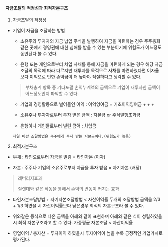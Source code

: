 #### 자금조달의 적정성과 최적자본구조

1. 자금조달의 적정성
- 기업이 자금을 조달하는 방법
  
  - 소유주와 투자자의 자금 납입
    주식을 발행하여 자금을 마련하는 경우 주주총회 같은 곳에서 경영권에 대한 침해를 받을 수 있는 부분이기에 위험도가 어느정도 동반된다 볼 수 있다.
  
  - 은행 또는 개인으로부터 차입
    사채를 통해 자금을 마련하게 되는 경우 해당 자금조달의 목적에 따라 다르지만 재투자를 목적으로 사채를 마련하였다면 이자율보다 이익으로 인한 손익금이 더 높아야 적절하다고 생각할 수 있다.
  
  > 부채총계 항목 중 기타포괄 손익누계액의 금액으로 기업이 재투자한 금액이 어느정도인지 파악할 수 있다.
  
  - 기업의 경영활동으로 벌어들인 이익 : 이익잉여금 = 기초이익잉여금 + + +
  
  - 소유주나 투자자로부터 투자 받은 금액 : 자본금 or 주식발행초과금
  
  - 은행이나 개인들로부터 빌린 금액 : 차입금
  
  `제일 비싼 조달방법은 주주에게 투자 받는 자본금이다.(위험도가 높음)`
2. 최적자본구조
- 부채 : 타인으로부터 자금을 빌림 = 타인자본 (이자)

- 자본 : 주주나 기업의 소유주로부터 자금을 투자 받음 = 자기자본 (배당)

> 레버리지효과
> 
> 질렛대와 같은 작동을 통해서 손익의 변동이 커지는 효과

- 타인자본조달방법 + 자기자본조달방법 < 자산이익률
  두개의 조달방법 금액을 2/3 + 1/3 하였을 시 자산이익률보다 낮은경우 최적의 자본구조라 볼 수 있다.

- 위와같은 등식으로 나온 금액을 아래와 같이 표현하며 아래와 같은 식이 성립하였을 시 최적 자본구조라고 할 수 있다.
  가중평균 자본조달 < 자산이익율 

- 영업이익 / 총자산 = 투자이익 하였을시 투자이익이 높을 수록 긍정적인 기업가치로 평가된다.
